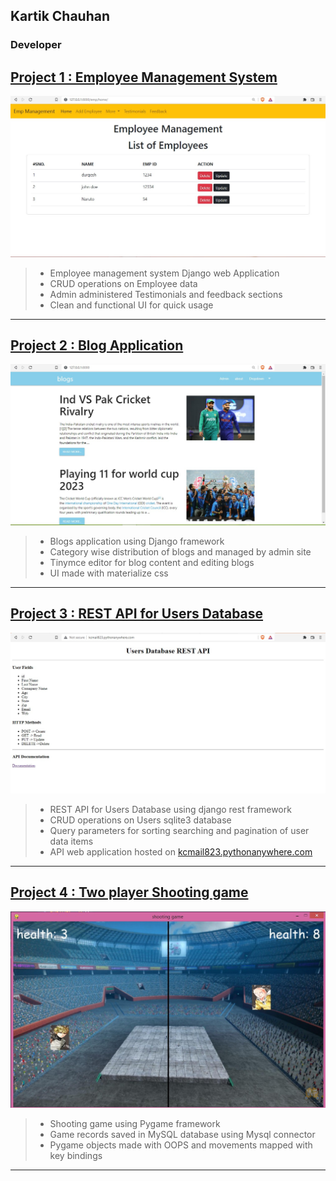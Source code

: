 ## Kartik Chauhan
### Developer  


## [Project 1 : Employee Management System ](https://github.com/kartikchauhan13/DjangoWebsite)

![Emp proj img](/media/emp_project.jpg)
 
> - Employee management system Django web Application 
> - CRUD operations on Employee data
> - Admin administered Testimonials and feedback sections
> - Clean and functional UI for quick usage

---


## [Project 2 : Blog Application](https://github.com/kartikchauhan13/Blog_Project)

![blog image](/media/blogpic.jpg)

> - Blogs application using Django framework
> - Category wise distribution of blogs and managed by admin site
> - Tinymce editor for blog content and editing blogs
> - UI made with materialize css 

---


## [Project 3 : REST API for Users Database ](https://github.com/kartikchauhan13/USERS_API)

![rest api img](/media/api_image.jpg)

> - REST API for Users Database using django rest framework
> - CRUD operations on Users sqlite3 database
> - Query parameters for sorting searching and pagination of user data items
> - API web application hosted on [kcmail823.pythonanywhere.com](http://kcmail823.pythonanywhere.com/) 

---


## [Project 4 : Two player Shooting game ](https://github.com/kartikchauhan13/shooting_game_py)

![opm game img](/media/SSOPMGAME.jpg)

> - Shooting game using Pygame framework
> - Game records saved in MySQL database using Mysql connector
> - Pygame objects made with OOPS and movements mapped with key bindings

---











